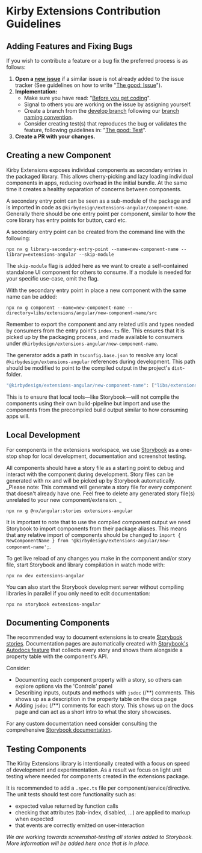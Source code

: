 # Kirby Extensions Contribution Guidelines

## Adding Features and Fixing Bugs

If you wish to contribute a feature or a bug fix the preferred process is as follows:

1. **Open a [new issue](https://github.com/kirbydesign/designsystem/issues/new/choose)** if a similar issue is not already added to the issue tracker (See guidelines on how to write  "[The good: Issue](https://github.com/kirbydesign/designsystem/wiki/The-Good%3A-Issue)").
2. **Implementation:**
   - Make sure you have read: "[Before you get coding](https://github.com/kirbydesign/designsystem/blob/develop/.github/CONTRIBUTING.md#before-you-get-coding)".
   - Signal to others you are working on the issue by assigning yourself.
   - Create a branch from the [develop branch](https://github.com/kirbydesign/designsystem/tree/develop) following our [branch naming convention](https://github.com/kirbydesign/designsystem/wiki/The-Good%3A-Branch).
   - Consider creating test(s) that reproduces the bug or validates the feature, following guidelines in: "[The good: Test](https://github.com/kirbydesign/designsystem/wiki/The-Good%3A-Test)".
3. **Create a PR with your changes.**

## Creating a new Component

Kirby Extensions exposes individual components as secondary entries in the packaged library. This allows cherry-picking and lazy loading individual components in apps, reducing overhead in the initial bundle. At the same time it creates a healthy separation of concerns between components.

A secondary entry point can be seen as a sub-module of the package and is imported in code as `@kirbydesign/extensions-angular/component-name`. Generally there should be one entry point per component, similar to how the core library has entry points for button, card etc.

A secondary entry point can be created from the command line with the following:

```shell
npx nx g library-secondary-entry-point --name=new-component-name --library=extensions-angular --skip-module
```

The `skip-module` flag is added here as we want to create a self-contained standalone UI component for others to consume. If a module is needed for your specific use-case, omit the flag.

With the secondary entry point in place a new component with the same name can be added:

```shell
npx nx g component --name=new-component-name --directory=libs/extensions/angular/new-component-name/src
```

Remember to export the component and any related utils and types needed by consumers from the entry point's `index.ts` file. This ensures that it is picked up by the packaging process, and made available to consumers under `@kirbydesign/extensions-angular/new-component-name`.

The generator adds a path in `tsconfig.base.json` to resolve any local `@kirbydesign/extensions-angular` references during development. This path should be modified to point to the compiled output in the project's `dist`-folder.

```ts
"@kirbydesign/extensions-angular/new-component-name": ["libs/extensions/angular/dist/new-component-name"]
```

This is to ensure that local tools—like Storybook—will not compile the components using their own build-pipeline but import and use the components from the precompiled build output similar to how consuming apps will.

## Local Development

For components in the extensions workspace, we use [Storybook](https://Storybook.js.org/docs/get-started) as a one-stop shop for local development, documentation and screenshot testing.

All components should have a story file as a starting point to debug and interact with the component during development.
Story files can be generated with nx and will be picked up by Storybook automatically.  
_Please note: This command will generate a story file for every component that doesn't already have one. Feel free to delete any generated story file(s) unrelated to your new component/extension. _

```shell
npx nx g @nx/angular:stories extensions-angular
```

It is important to note that to use the compiled component output we need Storybook to import components from their package aliases. This means that any relative import of components should be changed to `import { NewComponentName } from '@kirbydesign/extensions-angular/new-component-name';`.

To get live reload of any changes you make in the component and/or story file, start Storybook and library compilation in watch mode with:

```shell
npx nx dev extensions-angular
```

You can also start the Storybook development server without compiling libraries in parallel if you only need to edit documentation:

```shell
npx nx storybook extensions-angular
```

## Documenting Components

The recommended way to document extensions is to create [Storybook stories](https://Storybook.js.org/docs/get-started/whats-a-story). Documentation pages are automatically created with [Storybook's Autodocs feature](https://storybook.js.org/docs/writing-docs/autodocs) that collects every story and shows them alongside a property table with the component's API.

Consider:

- Documenting each component property with a story, so others can explore options via the 'Controls' panel
- Describing inputs, outputs and methods with `jsdoc` (/\*\*) comments. This shows up as a description in the property table on the docs page
- Adding `jsdoc` (/\*\*) comments for each story. This shows up on the docs page and can act as a short intro to what the story showcases.

For any custom documentation need consider consulting the comprehensive [Storybook documentation](https://Storybook.js.org/docs/get-started).

## Testing Components

The Kirby Extensions library is intentionally created with a focus on speed of development and experimentation. As a result we focus on light unit testing where needed for components created in the extensions package.

It is recommended to add a `.spec.ts` file per component/service/directive. The unit tests should test core functionality such as:

- expected value returned by function calls
- checking that attributes (tab-index, disabled, ...) are applied to markup when expected
- that events are correctly emitted on user-interaction

_We are working towards screenshot-testing all stories added to Storybook. More information will be added here once that is in place._
